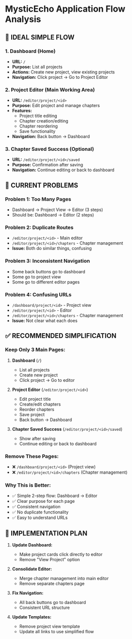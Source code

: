 # MysticEcho Application Flow Analysis

## 🎯 **IDEAL SIMPLE FLOW**

### **1. Dashboard (Home)**
- **URL:** `/`
- **Purpose:** List all projects
- **Actions:** Create new project, view existing projects
- **Navigation:** Click project → Go to Project Editor

### **2. Project Editor (Main Working Area)**
- **URL:** `/editor/project/<id>`
- **Purpose:** Edit project and manage chapters
- **Features:** 
  - Project title editing
  - Chapter creation/editing
  - Chapter reordering
  - Save functionality
- **Navigation:** Back button → Dashboard

### **3. Chapter Saved Success (Optional)**
- **URL:** `/editor/project/<id>/saved`
- **Purpose:** Confirmation after saving
- **Navigation:** Continue editing or back to dashboard

## 🚨 **CURRENT PROBLEMS**

### **Problem 1: Too Many Pages**
- Dashboard → Project View → Editor (3 steps)
- Should be: Dashboard → Editor (2 steps)

### **Problem 2: Duplicate Routes**
- `/editor/project/<id>` - Main editor
- `/editor/project/<id>/chapters` - Chapter management
- **Issue:** Both do similar things, confusing

### **Problem 3: Inconsistent Navigation**
- Some back buttons go to dashboard
- Some go to project view
- Some go to different editor pages

### **Problem 4: Confusing URLs**
- `/dashboard/project/<id>` - Project view
- `/editor/project/<id>` - Editor
- `/editor/project/<id>/chapters` - Chapter management
- **Issue:** Not clear what each does

## ✅ **RECOMMENDED SIMPLIFICATION**

### **Keep Only 3 Main Pages:**

1. **Dashboard** (`/`)
   - List all projects
   - Create new project
   - Click project → Go to editor

2. **Project Editor** (`/editor/project/<id>`)
   - Edit project title
   - Create/edit chapters
   - Reorder chapters
   - Save project
   - Back button → Dashboard

3. **Chapter Saved Success** (`/editor/project/<id>/saved`)
   - Show after saving
   - Continue editing or back to dashboard

### **Remove These Pages:**
- ❌ `/dashboard/project/<id>` (Project view)
- ❌ `/editor/project/<id>/chapters` (Chapter management)

### **Why This is Better:**
- ✅ Simple 2-step flow: Dashboard → Editor
- ✅ Clear purpose for each page
- ✅ Consistent navigation
- ✅ No duplicate functionality
- ✅ Easy to understand URLs

## 🔧 **IMPLEMENTATION PLAN**

1. **Update Dashboard:**
   - Make project cards click directly to editor
   - Remove "View Project" option

2. **Consolidate Editor:**
   - Merge chapter management into main editor
   - Remove separate chapters page

3. **Fix Navigation:**
   - All back buttons go to dashboard
   - Consistent URL structure

4. **Update Templates:**
   - Remove project view template
   - Update all links to use simplified flow
